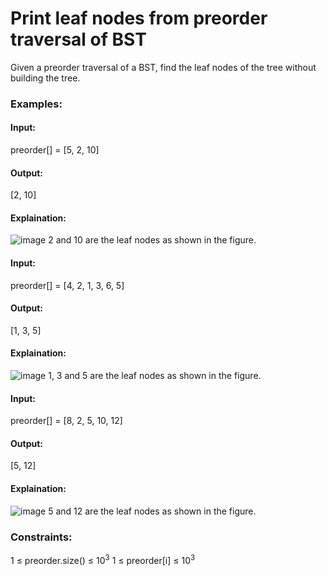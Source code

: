 # Print leaf nodes from preorder traversal of BST
Given a preorder traversal of a BST, find the leaf nodes of the tree without building the tree.

### Examples:
#### Input:
preorder[] = [5, 2, 10]
#### Output: 
[2, 10]
#### Explaination: 
![image](https://github.com/user-attachments/assets/494cf146-b8e1-46c0-9175-3d74d693cd40)
2 and 10 are the leaf nodes as shown in the figure.

#### Input:
preorder[] = [4, 2, 1, 3, 6, 5]
#### Output:
[1, 3, 5]
#### Explaination: 
![image](https://github.com/user-attachments/assets/85c8250e-68a3-40ca-b1d5-58b0dcc49017)
1, 3 and 5 are the leaf nodes as shown in the figure.

#### Input: 
preorder[] = [8, 2, 5, 10, 12]
#### Output:
[5, 12]
#### Explaination: 
![image](https://github.com/user-attachments/assets/109a298b-726a-441b-ac1b-3aece4e2688a)
5 and 12 are the leaf nodes as shown in the figure.

### Constraints:
1 ≤ preorder.size() ≤ $`10^3`$
1 ≤ preorder[i] ≤ $`10^3`$

